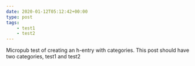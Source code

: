 ```yaml
---
date: 2020-01-12T05:12:42+00:00
type: post
tags:
    - test1
    - test2
---
```

Micropub test of creating an h-entry with categories. This post should have two categories, test1 and test2
